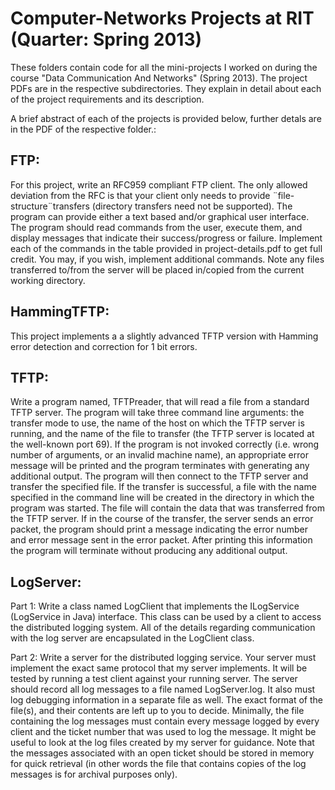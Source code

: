 Computer-Networks Projects at RIT (Quarter: Spring 2013)
========================================================

These folders contain code for all the mini-projects I worked on during the course "Data Communication And Networks" (Spring 2013).
The project PDFs are in the respective subdirectories. They explain in detail about each of the project requirements and its description.

A brief abstract of each of the projects is provided below, further detals are in the PDF of the respective folder.: 

FTP:
---
For this project, write an RFC959 compliant FTP client. 
The only allowed deviation from the RFC is that your client only needs to provide ¨file-structure¨transfers (directory transfers need not be supported). 
The program can provide either a text based and/or graphical user interface.
The program should read commands from the user, execute them, and display messages that indicate their success/progress or failure. Implement each of the commands in the table provided in project-details.pdf
to get full credit. You may, if you wish, implement additional commands. Note any files transferred to/from the server will be placed in/copied from the current working directory.

HammingTFTP:
---
This project implements a a slightly advanced TFTP version with Hamming error detection and correction for 1 bit errors.


TFTP:
---
Write a program named, TFTPreader, that will read a file from a standard TFTP server.
The program will take three command line arguments: the transfer mode to use, the name of the host
on which the TFTP server is running, and the name of the file to transfer (the TFTP server is located
at the well-known port 69). If the program is not invoked correctly (i.e. wrong number of arguments,
or an invalid machine name), an appropriate error message will be printed and the program terminates
with generating any additional output.
The program will then connect to the TFTP server and transfer the specified file. If the transfer
is successful, a file with the name specified in the command line will be created in the directory in which
the program was started. The file will contain the data that was transferred from the TFTP server.
If in the course of the transfer, the server sends an error packet, the program should print a message
indicating the error number and error message sent in the error packet. After printing this information
the program will terminate without producing any additional output.

LogServer:
---
Part 1: Write a class named LogClient that implements the ILogService (LogService in Java)
interface. This class can be used by a client to access the distributed logging system. All of the details
regarding communication with the log server are encapsulated in the LogClient class. 

Part 2: Write a server for the distributed logging service. Your server must implement the exact same
protocol that my server implements. It will be tested by running a test client against your running server. 
The server should record all log messages to a file named LogServer.log.
It also must log debugging information in a separate file as well. The exact format of the file(s),
and their contents are left up to you to decide. Minimally, the file containing the log messages must
contain every message logged by every client and the ticket number that was used to log the message.
It might be useful to look at the log files created by my server for guidance. Note that the
messages associated with an open ticket should be stored in memory for quick retrieval
(in other words the file that contains copies of the log messages is for archival purposes
only).



